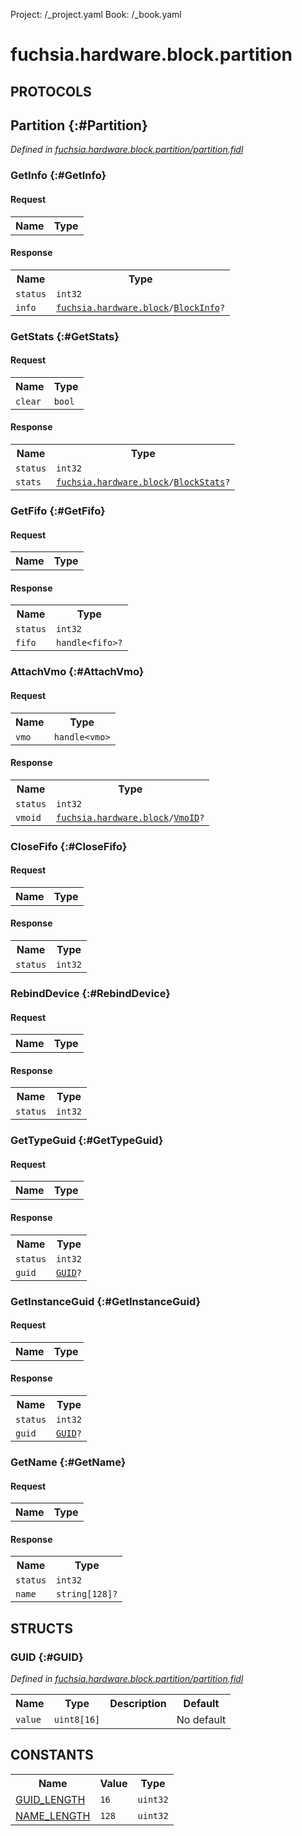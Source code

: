 Project: /_project.yaml
Book: /_book.yaml

# fuchsia.hardware.block.partition


## **PROTOCOLS**

## Partition {:#Partition}
*Defined in [fuchsia.hardware.block.partition/partition.fidl](https://fuchsia.googlesource.com/fuchsia/+/master/zircon/system/fidl/fuchsia-hardware-block-partition/partition.fidl#21)*


### GetInfo {:#GetInfo}


#### Request
<table>
    <tr><th>Name</th><th>Type</th></tr>
    </table>


#### Response
<table>
    <tr><th>Name</th><th>Type</th></tr>
    <tr>
            <td><code>status</code></td>
            <td>
                <code>int32</code>
            </td>
        </tr><tr>
            <td><code>info</code></td>
            <td>
                <code><a class='link' href='../fuchsia.hardware.block/index.html'>fuchsia.hardware.block</a>/<a class='link' href='../fuchsia.hardware.block/index.html#BlockInfo'>BlockInfo</a>?</code>
            </td>
        </tr></table>

### GetStats {:#GetStats}


#### Request
<table>
    <tr><th>Name</th><th>Type</th></tr>
    <tr>
            <td><code>clear</code></td>
            <td>
                <code>bool</code>
            </td>
        </tr></table>


#### Response
<table>
    <tr><th>Name</th><th>Type</th></tr>
    <tr>
            <td><code>status</code></td>
            <td>
                <code>int32</code>
            </td>
        </tr><tr>
            <td><code>stats</code></td>
            <td>
                <code><a class='link' href='../fuchsia.hardware.block/index.html'>fuchsia.hardware.block</a>/<a class='link' href='../fuchsia.hardware.block/index.html#BlockStats'>BlockStats</a>?</code>
            </td>
        </tr></table>

### GetFifo {:#GetFifo}


#### Request
<table>
    <tr><th>Name</th><th>Type</th></tr>
    </table>


#### Response
<table>
    <tr><th>Name</th><th>Type</th></tr>
    <tr>
            <td><code>status</code></td>
            <td>
                <code>int32</code>
            </td>
        </tr><tr>
            <td><code>fifo</code></td>
            <td>
                <code>handle&lt;fifo&gt;?</code>
            </td>
        </tr></table>

### AttachVmo {:#AttachVmo}


#### Request
<table>
    <tr><th>Name</th><th>Type</th></tr>
    <tr>
            <td><code>vmo</code></td>
            <td>
                <code>handle&lt;vmo&gt;</code>
            </td>
        </tr></table>


#### Response
<table>
    <tr><th>Name</th><th>Type</th></tr>
    <tr>
            <td><code>status</code></td>
            <td>
                <code>int32</code>
            </td>
        </tr><tr>
            <td><code>vmoid</code></td>
            <td>
                <code><a class='link' href='../fuchsia.hardware.block/index.html'>fuchsia.hardware.block</a>/<a class='link' href='../fuchsia.hardware.block/index.html#VmoID'>VmoID</a>?</code>
            </td>
        </tr></table>

### CloseFifo {:#CloseFifo}


#### Request
<table>
    <tr><th>Name</th><th>Type</th></tr>
    </table>


#### Response
<table>
    <tr><th>Name</th><th>Type</th></tr>
    <tr>
            <td><code>status</code></td>
            <td>
                <code>int32</code>
            </td>
        </tr></table>

### RebindDevice {:#RebindDevice}


#### Request
<table>
    <tr><th>Name</th><th>Type</th></tr>
    </table>


#### Response
<table>
    <tr><th>Name</th><th>Type</th></tr>
    <tr>
            <td><code>status</code></td>
            <td>
                <code>int32</code>
            </td>
        </tr></table>

### GetTypeGuid {:#GetTypeGuid}


#### Request
<table>
    <tr><th>Name</th><th>Type</th></tr>
    </table>


#### Response
<table>
    <tr><th>Name</th><th>Type</th></tr>
    <tr>
            <td><code>status</code></td>
            <td>
                <code>int32</code>
            </td>
        </tr><tr>
            <td><code>guid</code></td>
            <td>
                <code><a class='link' href='../fuchsia.hardware.block.partition/index.html#GUID'>GUID</a>?</code>
            </td>
        </tr></table>

### GetInstanceGuid {:#GetInstanceGuid}


#### Request
<table>
    <tr><th>Name</th><th>Type</th></tr>
    </table>


#### Response
<table>
    <tr><th>Name</th><th>Type</th></tr>
    <tr>
            <td><code>status</code></td>
            <td>
                <code>int32</code>
            </td>
        </tr><tr>
            <td><code>guid</code></td>
            <td>
                <code><a class='link' href='../fuchsia.hardware.block.partition/index.html#GUID'>GUID</a>?</code>
            </td>
        </tr></table>

### GetName {:#GetName}


#### Request
<table>
    <tr><th>Name</th><th>Type</th></tr>
    </table>


#### Response
<table>
    <tr><th>Name</th><th>Type</th></tr>
    <tr>
            <td><code>status</code></td>
            <td>
                <code>int32</code>
            </td>
        </tr><tr>
            <td><code>name</code></td>
            <td>
                <code>string[128]?</code>
            </td>
        </tr></table>



## **STRUCTS**

### GUID {:#GUID}
*Defined in [fuchsia.hardware.block.partition/partition.fidl](https://fuchsia.googlesource.com/fuchsia/+/master/zircon/system/fidl/fuchsia-hardware-block-partition/partition.fidl#14)*





<table>
    <tr><th>Name</th><th>Type</th><th>Description</th><th>Default</th></tr><tr>
            <td><code>value</code></td>
            <td>
                <code>uint8[16]</code>
            </td>
            <td></td>
            <td>No default</td>
        </tr>
</table>













## **CONSTANTS**



<table>
    <tr><th>Name</th><th>Value</th><th>Type</th></tr><tr>
            <td><a href="https://fuchsia.googlesource.com/fuchsia/+/master/zircon/system/fidl/fuchsia-hardware-block-partition/partition.fidl#9">GUID_LENGTH</a></td>
            <td>
                    <code>16</code>
                </td>
                <td><code>uint32</code></td>
        </tr>
    <tr>
            <td><a href="https://fuchsia.googlesource.com/fuchsia/+/master/zircon/system/fidl/fuchsia-hardware-block-partition/partition.fidl#10">NAME_LENGTH</a></td>
            <td>
                    <code>128</code>
                </td>
                <td><code>uint32</code></td>
        </tr>
    
</table>

